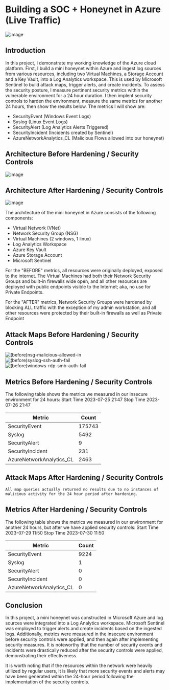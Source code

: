 # Building a SOC + Honeynet in Azure (Live Traffic)
![image](https://github.com/kvweldon/AZURE-SOC/assets/141193154/32724fd5-3bfe-4f03-aeaa-516b85cbaa01)



## Introduction

In this project, I demonstrate my working knowledge of the Azure cloud platform. First, I build a mini honeynet within Azure and ingest log sources from various resources, including two Virtual Machines, a Storage Account and a Key Vault, into a Log Analytics workspace. This is used by Microsoft Sentinel to build attack maps, trigger alerts, and create incidents. To assess the security posture, I measure pertinent security metrics within the vulnerable environment for a 24 hour duration. I then implent security controls to harden the environment, measure the same metrics for another 24 hours, then show the results below. The metrics I will show are:

- SecurityEvent (Windows Event Logs)
- Syslog (Linux Event Logs)
- SecurityAlert (Log Analytics Alerts Triggered)
- SecurityIncident (Incidents created by Sentinel)
- AzureNetworkAnalytics_CL (Malicious Flows allowed into our honeynet)

## Architecture Before Hardening / Security Controls
![image](https://github.com/kvweldon/AZURE-SOC/assets/141193154/38a0f3fe-4e0f-43ed-b5bd-f900c9977100)



## Architecture After Hardening / Security Controls
![image](https://github.com/kvweldon/AZURE-SOC/assets/141193154/d2818f6a-b52f-40cf-a891-ebbff3fb0091)


The architecture of the mini honeynet in Azure consists of the following components:

- Virtual Network (VNet)
- Network Security Group (NSG)
- Virtual Machines (2 windows, 1 linux)
- Log Analytics Workspace
- Azure Key Vault
- Azure Storage Account
- Microsoft Sentinel

For the "BEFORE" metrics, all resources were originally deployed, exposed to the internet. The Virtual Machines had both their Network Security Groups and built-in firewalls wide open, and all other resources are deployed with public endpoints visible to the Internet; aka, no use for Private Endpoints.

For the "AFTER" metrics, Network Security Groups were hardened by blocking ALL traffic with the exception of my admin workstation, and all other resources were protected by their built-in firewalls as well as Private Endpoint

## Attack Maps Before Hardening / Security Controls
![(before)nsg-malicious-allowed-in](https://github.com/kvweldon/AZURE-SOC/assets/141193154/48739ffd-b9f0-4184-a219-77abffd239ef)
<br>
![(before)syslog-ssh-auth-fail](https://github.com/kvweldon/AZURE-SOC/assets/141193154/9a27871d-95b5-4067-9045-da3587d5f46d)
<br>
![(before)windows-rdp-smb-auth-fail](https://github.com/kvweldon/AZURE-SOC/assets/141193154/b6122e0f-fc0d-4b12-99d4-089df41a14d5)
<br>

## Metrics Before Hardening / Security Controls

The following table shows the metrics we measured in our insecure environment for 24 hours:
Start Time 2023-07-25 21:47
Stop Time 2023-07-26 21:47

| Metric                   | Count
| ------------------------ | -----
| SecurityEvent            | 175743
| Syslog                   | 5492
| SecurityAlert            | 9
| SecurityIncident         | 231
| AzureNetworkAnalytics_CL | 2463

## Attack Maps After Hardening / Security Controls

```All map queries actually returned no results due to no instances of malicious activity for the 24 hour period after hardening.```

## Metrics After Hardening / Security Controls

The following table shows the metrics we measured in our environment for another 24 hours, but after we have applied security controls:
Start Time 2023-07-29 11:50
Stop Time	2023-07-30 11:50

| Metric                   | Count
| ------------------------ | -----
| SecurityEvent            | 9224
| Syslog                   | 1
| SecurityAlert            | 0
| SecurityIncident         | 0
| AzureNetworkAnalytics_CL | 0

## Conclusion

In this project, a mini honeynet was constructed in Microsoft Azure and log sources were integrated into a Log Analytics workspace. Microsoft Sentinel was employed to trigger alerts and create incidents based on the ingested logs. Additionally, metrics were measured in the insecure environment before security controls were applied, and then again after implementing security measures. It is noteworthy that the number of security events and incidents were drastically reduced after the security controls were applied, demonstrating their effectiveness.

It is worth noting that if the resources within the network were heavily utilized by regular users, it is likely that more security events and alerts may have been generated within the 24-hour period following the implementation of the security controls.
